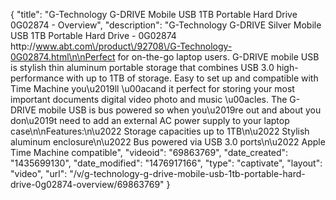 {
    "title": "G-Technology G-DRIVE Mobile USB 1TB Portable Hard Drive 0G02874 - Overview",
    "description": "G-Technology G-DRIVE Silver Mobile USB 1TB Portable Hard Drive  - 0G02874 http:\/\/www.abt.com\/product\/92708\/G-Technology-0G02874.html\n\nPerfect for on-the-go laptop users. G-DRIVE mobile USB is stylish thin aluminum portable storage that combines USB 3.0 high-performance with up to 1TB of storage. Easy to set up and compatible with Time Machine you\u2019ll \u00acand it perfect for storing your most important documents digital video photo and music \u00acles. The G-DRIVE mobile USB is bus powered so when you\u2019re out and about you don\u2019t need to add an external AC power supply to your laptop case\n\nFeatures:\n\u2022 Storage capacities up to 1TB\n\u2022 Stylish aluminum enclosure\n\u2022 Bus powered via USB 3.0 ports\n\u2022 Apple Time Machine compatible",
    "videoid": "69863769",
    "date_created": "1435699130",
    "date_modified": "1476917166",
    "type": "captivate",
    "layout": "video",
    "url": "\/v\/g-technology-g-drive-mobile-usb-1tb-portable-hard-drive-0g02874-overview\/69863769"
}